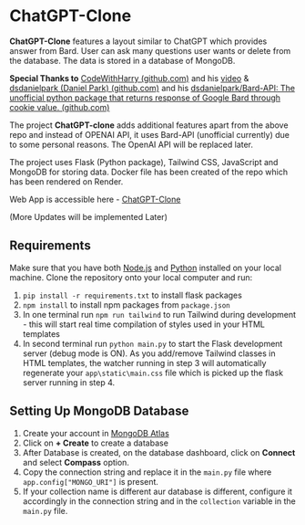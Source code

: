 # ChatGPT-Clone

**ChatGPT-Clone** features a layout similar to ChatGPT which provides answer from Bard. User can ask many questions user wants or delete from the database. The data is stored in a database of MongoDB.

**Special Thanks to** [CodeWithHarry (github.com)](https://github.com/CodeWithHarry) and his [video](https://www.youtube.com/watch?v=OAr6AIvH9VY) & 
[dsdanielpark (Daniel Park) (github.com)](https://github.com/dsdanielpark) and his [dsdanielpark/Bard-API: The unofficial python package that returns response of Google Bard through cookie value. (github.com)](https://github.com/dsdanielpark/Bard-API)

The project **ChatGPT-clone** adds additional features apart from the above repo and instead of OPENAI API, it uses Bard-API (unofficial currently) due to some personal reasons. The OpenAI API will be replaced later.

The project uses Flask (Python package), Tailwind CSS, JavaScript and MongoDB for storing data. Docker file has been created of the repo which has been rendered on Render.

Web App is accessible here - [ChatGPT-Clone](https://harshgptclone.onrender.com/)

(More Updates will be implemented Later)

## Requirements

Make sure that you have both  [Node.js](https://nodejs.org/)  and  [Python](https://www.python.org/)  installed on your local machine.
Clone the repository onto your local computer and run:

1. `pip install -r requirements.txt`  to install flask packages
2. `npm install`  to install npm packages from  `package.json`
3. In one terminal run  `npm run tailwind`  to run Tailwind during development - this will start real time compilation of styles used in your HTML templates
4. In second terminal run  `python main.py`  to start the Flask development server (debug mode is ON). As you add/remove Tailwind classes in HTML templates, the watcher running in step 3 will automatically regenerate your  `app\static\main.css`  file which is picked up the flask server running in step 4.

## Setting Up MongoDB Database

1. Create your account in [MongoDB Atlas](https://www.mongodb.com/atlas/database)
2. Click on **+ Create** to create a database
3. After Database is created, on the database dashboard, click on **Connect** and select **Compass** option.
4. Copy the connection string and replace it in the  `main.py`   file where `app.config["MONGO_URI"]`  is present.
5. If your collection name is different aur database is different, configure it accordingly in the connection string and in the `collection` variable in the `main.py` file.
